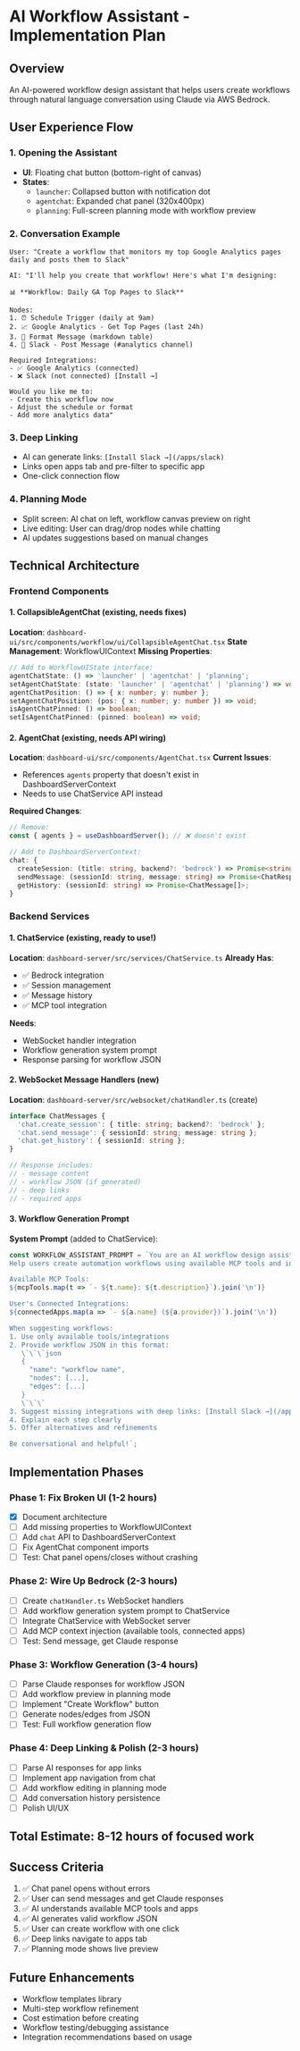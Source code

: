# AI Workflow Assistant - Implementation Plan

## Overview

An AI-powered workflow design assistant that helps users create workflows through natural language conversation using Claude via AWS Bedrock.

## User Experience Flow

### 1. Opening the Assistant

- **UI**: Floating chat button (bottom-right of canvas)
- **States**:
  - `launcher`: Collapsed button with notification dot
  - `agentchat`: Expanded chat panel (320x400px)
  - `planning`: Full-screen planning mode with workflow preview

### 2. Conversation Example

```
User: "Create a workflow that monitors my top Google Analytics pages daily and posts them to Slack"

AI: "I'll help you create that workflow! Here's what I'm designing:

📊 **Workflow: Daily GA Top Pages to Slack**

Nodes:
1. ⏰ Schedule Trigger (daily at 9am)
2. 📈 Google Analytics - Get Top Pages (last 24h)
3. 📝 Format Message (markdown table)
4. 💬 Slack - Post Message (#analytics channel)

Required Integrations:
- ✅ Google Analytics (connected)
- ❌ Slack (not connected) [Install →]

Would you like me to:
- Create this workflow now
- Adjust the schedule or format
- Add more analytics data"
```

### 3. Deep Linking

- AI can generate links: `[Install Slack →](/apps/slack)`
- Links open apps tab and pre-filter to specific app
- One-click connection flow

### 4. Planning Mode

- Split screen: AI chat on left, workflow canvas preview on right
- Live editing: User can drag/drop nodes while chatting
- AI updates suggestions based on manual changes

## Technical Architecture

### Frontend Components

#### 1. CollapsibleAgentChat (existing, needs fixes)

**Location**: `dashboard-ui/src/components/workflow/ui/CollapsibleAgentChat.tsx`
**State Management**: WorkflowUIContext
**Missing Properties**:

```typescript
// Add to WorkflowUIState interface:
agentChatState: () => 'launcher' | 'agentchat' | 'planning';
setAgentChatState: (state: 'launcher' | 'agentchat' | 'planning') => void;
agentChatPosition: () => { x: number; y: number };
setAgentChatPosition: (pos: { x: number; y: number }) => void;
isAgentChatPinned: () => boolean;
setIsAgentChatPinned: (pinned: boolean) => void;
```

#### 2. AgentChat (existing, needs API wiring)

**Location**: `dashboard-ui/src/components/AgentChat.tsx`
**Current Issues**:

- References `agents` property that doesn't exist in DashboardServerContext
- Needs to use ChatService API instead

**Required Changes**:

```typescript
// Remove:
const { agents } = useDashboardServer(); // ❌ doesn't exist

// Add to DashboardServerContext:
chat: {
  createSession: (title: string, backend?: 'bedrock') => Promise<string>;
  sendMessage: (sessionId: string, message: string) => Promise<ChatResponse>;
  getHistory: (sessionId: string) => Promise<ChatMessage[]>;
}
```

### Backend Services

#### 1. ChatService (existing, ready to use!)

**Location**: `dashboard-server/src/services/ChatService.ts`
**Already Has**:

- ✅ Bedrock integration
- ✅ Session management
- ✅ Message history
- ✅ MCP tool integration

**Needs**:

- WebSocket handler integration
- Workflow generation system prompt
- Response parsing for workflow JSON

#### 2. WebSocket Message Handlers (new)

**Location**: `dashboard-server/src/websocket/chatHandler.ts` (create)

```typescript
interface ChatMessages {
  'chat.create_session': { title: string; backend?: 'bedrock' };
  'chat.send_message': { sessionId: string; message: string };
  'chat.get_history': { sessionId: string };
}

// Response includes:
// - message content
// - workflow JSON (if generated)
// - deep links
// - required apps
```

#### 3. Workflow Generation Prompt

**System Prompt** (added to ChatService):

```typescript
const WORKFLOW_ASSISTANT_PROMPT = `You are an AI workflow design assistant.
Help users create automation workflows using available MCP tools and integrations.

Available MCP Tools:
${mcpTools.map(t => `- ${t.name}: ${t.description}`).join('\n')}

User's Connected Integrations:
${connectedApps.map(a => `- ${a.name} (${a.provider})`).join('\n')}

When suggesting workflows:
1. Use only available tools/integrations
2. Provide workflow JSON in this format:
   \`\`\`json
   {
     "name": "workflow name",
     "nodes": [...],
     "edges": [...]
   }
   \`\`\`
3. Suggest missing integrations with deep links: [Install Slack →](/apps/slack)
4. Explain each step clearly
5. Offer alternatives and refinements

Be conversational and helpful!`;
```

## Implementation Phases

### Phase 1: Fix Broken UI (1-2 hours)

- [x] Document architecture
- [ ] Add missing properties to WorkflowUIContext
- [ ] Add `chat` API to DashboardServerContext
- [ ] Fix AgentChat component imports
- [ ] Test: Chat panel opens/closes without crashing

### Phase 2: Wire Up Bedrock (2-3 hours)

- [ ] Create `chatHandler.ts` WebSocket handlers
- [ ] Add workflow generation system prompt to ChatService
- [ ] Integrate ChatService with WebSocket server
- [ ] Add MCP context injection (available tools, connected apps)
- [ ] Test: Send message, get Claude response

### Phase 3: Workflow Generation (3-4 hours)

- [ ] Parse Claude responses for workflow JSON
- [ ] Add workflow preview in planning mode
- [ ] Implement "Create Workflow" button
- [ ] Generate nodes/edges from JSON
- [ ] Test: Full workflow generation flow

### Phase 4: Deep Linking & Polish (2-3 hours)

- [ ] Parse AI responses for app links
- [ ] Implement app navigation from chat
- [ ] Add workflow editing in planning mode
- [ ] Add conversation history persistence
- [ ] Polish UI/UX

## Total Estimate: 8-12 hours of focused work

## Success Criteria

1. ✅ Chat panel opens without errors
2. ✅ User can send messages and get Claude responses
3. ✅ AI understands available MCP tools and apps
4. ✅ AI generates valid workflow JSON
5. ✅ User can create workflow with one click
6. ✅ Deep links navigate to apps tab
7. ✅ Planning mode shows live preview

## Future Enhancements

- Workflow templates library
- Multi-step workflow refinement
- Cost estimation before creating
- Workflow testing/debugging assistance
- Integration recommendations based on usage
